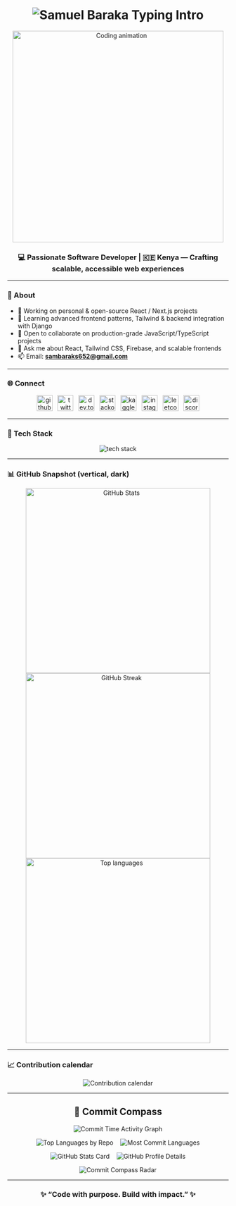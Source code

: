 
<h1 align="center">
  <img src="https://readme-typing-svg.demolab.com?font=Fira+Code&size=32&duration=3000&pause=700&color=00BFFF&center=true&vCenter=true&width=680&lines=Samuel+Baraka;Software+Engineer+%7C+React+Developer;Building+Impactful+Web+Applications" alt="Samuel Baraka Typing Intro" />
</h1>

<p align="center">
  <img src="https://i.pinimg.com/originals/f1/e7/34/f1e734f9cade86fe737a9aa404ad5677.gif" width="480" alt="Coding animation" />
</p>

<h3 align="center">💻 Passionate Software Developer | 🇰🇪 Kenya — Crafting scalable, accessible web experiences</h3>

---

### 👋 About
- 🔭 Working on personal & open-source React / Next.js projects  
- 🌱 Learning advanced frontend patterns, Tailwind & backend integration with Django  
- 👯 Open to collaborate on production-grade JavaScript/TypeScript projects  
- 💬 Ask me about React, Tailwind CSS, Firebase, and scalable frontends  
- 📫 Email: **sambaraks652@gmail.com**

---

### 🌐 Connect
<p align="center">
  <a href="https://github.com/samdev652" target="_blank"><img src="https://skillicons.dev/icons?i=github" width="36" alt="github" /></a>
  &nbsp;
  <a href="https://twitter.com/the_samdev652" target="_blank"><img src="https://skillicons.dev/icons?i=twitter" width="36" alt="twitter" /></a>
  &nbsp;
  <a href="https://dev.to/unpluggedalpha" target="_blank"><img src="https://skillicons.dev/icons?i=devto" width="36" alt="dev.to" /></a>
  &nbsp;
  <a href="https://stackoverflow.com/users/24487987/sam-dev652" target="_blank"><img src="https://skillicons.dev/icons?i=stackoverflow" width="36" alt="stackoverflow" /></a>
  &nbsp;
  <a href="https://www.kaggle.com/barakaandrew" target="_blank"><img src="https://skillicons.dev/icons?i=kaggle" width="36" alt="kaggle" /></a>
  &nbsp;
  <a href="https://instagram.com/smart_contract_wizard" target="_blank"><img src="https://skillicons.dev/icons?i=instagram" width="36" alt="instagram" /></a>
  &nbsp;
  <a href="https://leetcode.com/u/simplesam/" target="_blank"><img src="https://skillicons.dev/icons?i=leetcode" width="36" alt="leetcode" /></a>
  &nbsp;
  <a href="https://discord.gg/baraka_652" target="_blank"><img src="https://skillicons.dev/icons?i=discord" width="36" alt="discord" /></a>
</p>

---

### 🧰 Tech Stack
<p align="center">
  <img src="https://skillicons.dev/icons?i=html,css,js,ts,react,nextjs,tailwind,python,django,nodejs,mongodb,mysql,firebase,git,linux,figma,postman,aws" alt="tech stack" />
</p>

---

### 📊 GitHub Snapshot (vertical, dark)
<div align="center">

<img src="https://github-readme-stats.vercel.app/api?username=samdev652&show_icons=true&theme=tokyonight&hide_border=true&count_private=true" width="420" alt="GitHub Stats" />

<img src="https://github-readme-streak-stats.herokuapp.com?user=samdev652&theme=tokyonight&hide_border=true" width="420" alt="GitHub Streak" />

<img src="https://github-readme-stats.vercel.app/api/top-langs/?username=samdev652&layout=compact&theme=tokyonight&hide_border=true" width="420" alt="Top languages" />

</div>

---

### 📈 Contribution calendar
<p align="center">
  <!-- reliable calendar heatmap -->
  <img src="https://ghchart.rshah.org/samdev652" alt="Contribution calendar" />
</p>

---

<!-- =========================
   🧭 Commit Compass (RADAR + Cards)
   Using the exact commit-compass cards you supplied
   ========================= -->

<!-- 🧭 GitHub Commit Compass -->
<h2 align="center">🧭 Commit Compass</h2>

<p align="center">
  <img src="https://github-profile-summary-cards.vercel.app/api/cards/productive-time?username=samdev652&theme=github_dark&utcOffset=8" alt="Commit Time Activity Graph" />
</p>

<p align="center">
  <img src="https://github-profile-summary-cards.vercel.app/api/cards/repos-per-language?username=samdev652&theme=github_dark" alt="Top Languages by Repo" />
  &nbsp;&nbsp;
  <img src="https://github-profile-summary-cards.vercel.app/api/cards/most-commit-language?username=samdev652&theme=github_dark" alt="Most Commit Languages" />
</p>

<p align="center">
  <img src="https://github-profile-summary-cards.vercel.app/api/cards/stats?username=samdev652&theme=github_dark" alt="GitHub Stats Card" />
  &nbsp;&nbsp;
  <img src="https://github-profile-summary-cards.vercel.app/api/cards/profile-details?username=samdev652&theme=github_dark" alt="GitHub Profile Details" />
</p>

<!-- 🧭 Real Commit Compass Radar -->
<p align="center">
  <img src="https://github-profile-summary-cards.vercel.app/api/cards/commit-contributions?username=samdev652&theme=github_dark" alt="Commit Compass Radar" />
</p>

---

<h3 align="center">✨ “Code with purpose. Build with impact.” ✨</h3>
